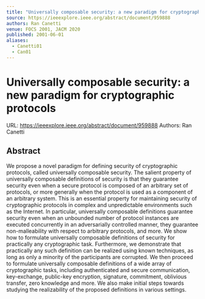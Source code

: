 ```yaml
---
title: "Universally composable security: a new paradigm for cryptographic protocols"
source: https://ieeexplore.ieee.org/abstract/document/959888
authors: Ran Canetti
venue: FOCS 2001, JACM 2020
published: 2001-06-01
aliases:
  - Canetti01
  - Can01
---
```

# Universally composable security: a new paradigm for cryptographic protocols
URL: https://ieeexplore.ieee.org/abstract/document/959888
Authors: Ran Canetti

## Abstract
We propose a novel paradigm for defining security of cryptographic protocols, called universally composable security. The salient property of universally composable definitions of security is that they guarantee security even when a secure protocol is composed of an arbitrary set of protocols, or more generally when the protocol is used as a component of an arbitrary system. This is an essential property for maintaining security of cryptographic protocols in complex and unpredictable environments such as the Internet. In particular, universally composable definitions guarantee security even when an unbounded number of protocol instances are executed concurrently in an adversarially controlled manner, they guarantee non-malleability with respect to arbitrary protocols, and more. We show how to formulate universally composable definitions of security for practically any cryptographic task. Furthermore, we demonstrate that practically any such definition can be realized using known techniques, as long as only a minority of the participants are corrupted. We then proceed to formulate universally composable definitions of a wide array of cryptographic tasks, including authenticated and secure communication, key-exchange, public-key encryption, signature, commitment, oblivious transfer, zero knowledge and more. We also make initial steps towards studying the realizability of the proposed definitions in various settings.